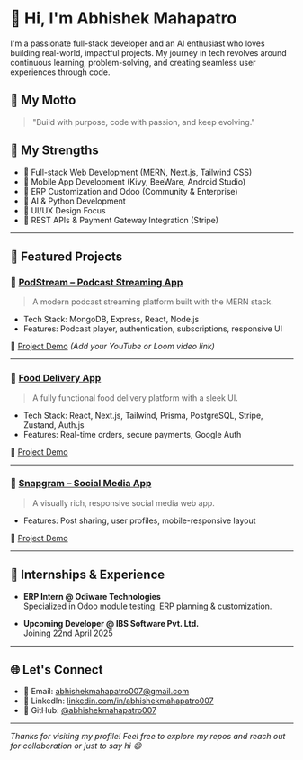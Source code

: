 # 👋 Hi, I'm Abhishek Mahapatro

I'm a passionate full-stack developer and an AI enthusiast who loves building real-world, impactful projects. My journey in tech revolves around continuous learning, problem-solving, and creating seamless user experiences through code.

## 🚀 My Motto

> "Build with purpose, code with passion, and keep evolving."

## 💪 My Strengths

- 🔹 Full-stack Web Development (MERN, Next.js, Tailwind CSS)
- 🔹 Mobile App Development (Kivy, BeeWare, Android Studio)
- 🔹 ERP Customization and Odoo (Community & Enterprise)
- 🔹 AI & Python Development
- 🔹 UI/UX Design Focus
- 🔹 REST APIs & Payment Gateway Integration (Stripe)

---

## 📂 Featured Projects

### 🧠 [PodStream – Podcast Streaming App](https://github.com/abhishekmahapatro007/PodStream)
> A modern podcast streaming platform built with the MERN stack.

- Tech Stack: MongoDB, Express, React, Node.js
- Features: Podcast player, authentication, subscriptions, responsive UI

🎥 [Project Demo](#) *(Add your YouTube or Loom video link)*

---

### 🍱 [Food Delivery App](https://github.com/abhishekmahapatro007/food-delivery-app)
> A fully functional food delivery platform with a sleek UI.

- Tech Stack: React, Next.js, Tailwind, Prisma, PostgreSQL, Stripe, Zustand, Auth.js
- Features: Real-time orders, secure payments, Google Auth

🎥 [Project Demo](#)

---

### 📸 [Snapgram – Social Media App](https://github.com/abhishekmahapatro007/snapgram)
> A visually rich, responsive social media web app.

- Features: Post sharing, user profiles, mobile-responsive layout

🎥 [Project Demo](#)

---

## 🔧 Internships & Experience

- **ERP Intern @ Odiware Technologies**  
  Specialized in Odoo module testing, ERP planning & customization.

- **Upcoming Developer @ IBS Software Pvt. Ltd.**  
  Joining 22nd April 2025

---

## 🌐 Let's Connect

- 📧 Email: [abhishekmahapatro007@gmail.com](mailto:abhishekmahapatro007@gmail.com)
- 💼 LinkedIn: [linkedin.com/in/abhishekmahapatro007](https://www.linkedin.com/in/abhishek-mahapatro-31586b319/)
- 🧠 GitHub: [@abhishekmahapatro007](https://github.com/abhishekmahapatro007)

---

_Thanks for visiting my profile! Feel free to explore my repos and reach out for collaboration or just to say hi 😄_
